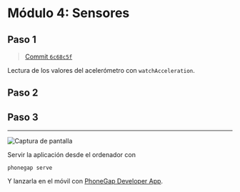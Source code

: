 # Módulo 4: Sensores



## Paso 1

> [Commit `6c68c5f`](https://github.com/pacoqueen/ejercicios_phonegap/commit/6c68c5fa9a48955115f09ae9f009457f324dbf73)

Lectura de los valores del acelerómetro con `watchAcceleration`.

## Paso 2


## Paso 3


---

![Captura de pantalla](www/img/.png)

Servir la aplicación desde el ordenador con
```
phonegap serve
```
Y lanzarla en el móvil con [PhoneGap Developer App](http://docs.phonegap.com/getting-started/2-install-mobile-app/).

